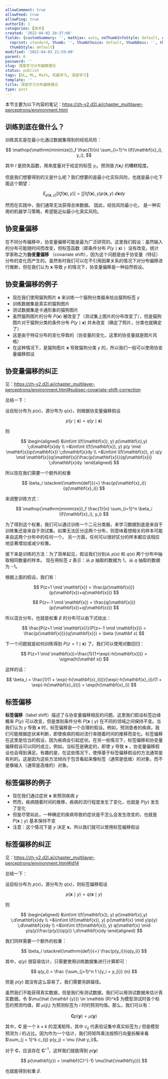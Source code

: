 ```yaml
---
allowComment: true
allowFeed: true
allowPing: true
authorId: 1
categories: [技术]
created: '2022-04-02 20:37:00'
fields: {customSummary: '', mathjax: auto, noThumbInfoStyle: default, outdatedNotice: 'no',
  reprint: standard, thumb: '', thumbChoice: default, thumbDesc: '', thumbSmall: '',
  thumbStyle: default}
modified: '2022-04-03 21:59:00'
parent: 0
password: ''
slug: 深度学习分布偏移理论
status: publish
tags: [DL, ML, Math, 机器学习, 深度学习]
template: ''
title: 深度学习分布偏移理论
type: post
---
```

本节主要为以下内容的笔记：https://zh-v2.d2l.ai/chapter_multilayer-perceptrons/environment.html

## 训练到底在做什么？

训练其实是在最小化通过数据集得到的经验风险：

$$
	\mathop{\mathrm{minimize}}_f \frac{1}{n} \sum_{i=1}^n l(f(\mathbf{x}_i), y_i),
$$

其中 $l$ 是损失函数，用来度量对于给定的标签 $y_i$，预测值 $f(\mathbf {x}_i)$ 的糟糕程度。

但是我们想要得到的又是什么呢？我们想要的是最小化实际风险，也就是最小化下面这个期望：

$$
	E_{p(\mathbf{x}, y)} [l(f(\mathbf{x}), y)] = \int\int l(f(\mathbf{x}), y) p(\mathbf{x}, y) \;d\mathbf{x}dy
$$

然而在实践中，我们通常无法获得总体数据。 因此，经验风险最小化， 是一种实用的机器学习策略，希望能近似最小化真实风险。

## 协变量偏移

在不同分布偏移中，协变量偏移可能是最为广泛研究的。这里我们假设：虽然输入的分布可能随时间而改变，但标签函数（即条件分布 $P(y \mid \mathbf{x})$ ）没有改变。统计学家称之为**协变量偏移** （covariate shift），因为这个问题是由于协变量（特征）分布的变化而产生的。虽然有时我们可以在不引用因果关系的情况下对分布偏移进行推断，但在我们认为 $\mathbf{x}$ 导致 $y$ 的情况下，协变量偏移是一种自然假设。

## 协变量偏移的例子

* 现在我们使用猫狗照片 $\mathbf x$ 来训练一个猫狗分类器来给出猫狗标签 $y$
* 训练数据集是真实的猫狗图片
* 测试数据集是卡通形象的猫狗图片
* 虽然猫狗图片的分布 $P(\mathbf{x})$ 被改变了（测试集上图片的分布改变了），但是猫狗图片对于猫狗分类的条件分布 $P(y \mid \mathbf{x})$ 并未改变（确定了照片，分类也就确定了）
* 这是由于特征分布的变化导致的（协变量的变化，这里的协变量就是图片风格）
* 在这种情况下，是猫狗图片 $\mathbf x$ 导致猫狗分类 $y$ 的，所以我们一般可以使用协变量偏移假设

## 协变量偏移的纠正

见：https://zh-v2.d2l.ai/chapter_multilayer-perceptrons/environment.html#subsec-covariate-shift-correction

总结一下：

设目标分布为 $p(x)$，源分布为 $q(x)$，则根据协变量偏移假设

$$
	p(y \mid \mathbf x) = q(y \mid \mathbf x)
$$

则

$$
	\begin{aligned}
		&\int\int l(f(\mathbf{x}), y) p(\mathbf{x},y) \;d\mathbf{x}dy \\
		=&\int\int l(f(\mathbf{x}), y) p(y \mid \mathbf{x})p(\mathbf{x}) \;d\mathbf{x}dy \\
		=&\int\int l(f(\mathbf{x}), y) q(y \mid \mathbf{x})q(\mathbf{x})\frac{p(\mathbf{x})}{q(\mathbf{x})} \;d\mathbf{x}dy.
\end{aligned}
$$

所以现在我们需要一个额外的权重

$$
	\beta_i \stackrel{\mathrm{def}}{=} \frac{p(\mathbf{x}_i)}{q(\mathbf{x}_i)}
$$

来调整训练方式：

$$
	\mathop{\mathrm{minimize}}_f \frac{1}{n} \sum_{i=1}^n \beta_i l(f(\mathbf{x}_i), y_i)
$$

为了得到这个权重，我们可以通过训练一个二元分类器，来学习数据到底是来自于训练集还是来自于测试集。如果无法区分这两个分布，则意味着想相关的样本可能来自这两个分布中的任何一个。 另一方面，任何可以很好区分的样本都应该相应地显著增加或减少权重。

接下来是训练的方法：为了简单起见，假设我们分别从 $p(x)$ 和 $q(x)$ 两个分布中抽取相同数量的样本。 现在用标签 $z$ 表示：从 $p$ 抽取的数据为 $1$，从 $q$ 抽取的数据为 $-1$。 

根据上面的假设，我们有：

$$
	P(z=1 \mid \mathbf{x}) = \frac{p(\mathbf{x})}{p(\mathbf{x})+q(\mathbf{x})}
$$

$$
	P(z=-1 \mid \mathbf{x}) = \frac{q(\mathbf{x})}{p(\mathbf{x})+q(\mathbf{x})}
$$

所以混合分布，也就是权重 $\beta$ 的分布可以由下式给出：

$$
	\frac{P(z=1 \mid \mathbf{x})}{P(z=-1 \mid \mathbf{x})} = \frac{p(\mathbf{x})}{q(\mathbf{x})} = \beta (\mathbf x)
$$

下一个问题就是如何训练得到 $P(z=1 \mid \mathbf{x})$ 了。我们可以使用对数回归：

$$
	P(z=1 \mid \mathbf{x})=\frac{1}{1+\exp(-h(\mathbf{x}))} = \sigma(h(\mathbf x))
$$

这样的话：

$$
	\beta_i = \frac{1/(1 + \exp(-h(\mathbf{x}_i)))}{\exp(-h(\mathbf{x}_i))/(1 + \exp(-h(\mathbf{x}_i)))} = \exp(h(\mathbf{x}_i))
$$

## 标签偏移

**标签偏移**（label shift）描述了与协变量偏移相反的问题。这里我们假设标签边缘概率 $P(y)$ 可以改变，但是类别条件分布 $P(\mathbf{x} \mid y)$ 在不同的领域之间保持不变。当我们认为 $y$ 导致 $\mathbf{x}$ 时，标签偏移是一个合理的假设。例如，预测患者的疾病，我们可能根据症状来判断，即使疾病的相对流行率随着时间的推移而变化。标签偏移在这里是恰当的假设，因为疾病会引起症状。在另一些情况下，标签偏移和协变量偏移假设可以同时成立。例如，当标签是确定的，即使 $y$ 导致 $\mathbf{x}$ ，协变量偏移假设也会得到满足。有趣的是，在这些情况下，使用基于标签偏移假设的方法通常是有利的。这是因为这些方法倾向于包含看起来像标签（通常是低维）的对象，而不是像输入（通常是高维的）对象。

## 标签偏移的例子

* 现在我们通过症状 $\mathbf x$ 来预测疾病 $y$
* 然而，疾病随着时间的推移，疾病的流行程度发生了变化，也就是 $P(y)$ 发生了变化
* 但是尽管如此，一种确定的疾病导致的症状是不怎么会发生改变的，也就是 $P(\mathbf x \mid y)$ 基本保持不变
* 注意：这个情况下是 $y$ 决定 $\mathbf x$，所以我们就可以使用标签偏移假设

## 标签偏移的纠正

见：https://zh-v2.d2l.ai/chapter_multilayer-perceptrons/environment.html#id14

总结一下：

设目标分布为 $p(x)$，源分布为 $q(x)$，则标签偏移假设

$$
	p(\mathbf x \mid y) = q(\mathbf x \mid y)
$$

则

$$
	\begin{aligned}
    	&\int\int l(f(\mathbf{x}), y) p(\mathbf{x},y) \;d\mathbf{x}dy \\
		=&\int\int l(f(\mathbf{x}), y) p(\mathbf{x} \mid y)p(y) \;d\mathbf{x}dy \\
		=&\int\int l(f(\mathbf{x}), y) q(\mathbf{x} \mid y)q(y)\frac{p(y)}{q(y)} \;d\mathbf{x}dy
	\end{aligned}
$$

我们同样需要一个额外的权重：

$$
	\beta_i \stackrel{\mathrm{def}}{=} \frac{p(y_i)}{q(y_i)}
$$

其中，$q(y)$ 很容易估计，只需要使用训练数据集进行计算即可：

$$
	q(y_i) = \frac {\sum_{j=1}^n 1 \{y_i = y_j\}} {n}
$$

但是 $p(y)$ 就没有这么容易了。我们需要另辟蹊径。

虽然我们不能获得真实数据，但是我们有测试数据，我们可以用测试数据来估计真实数据。令 $\mu(\hat {\mathbf {y}}) \in \mathbb {R}^k$ 为模型测试时各个标签的预测均值，即 $\mu(\hat y_i)$ 为预测标签为 $i$ 时的预测均值。那么，我们可以有：

$$
	\mathbf Cp(\mathbf y) = \mu (\mathbf y)
$$

其中，$\mathbf C$ 是一个 $k \times k$ 的混淆矩阵，其中 $c_{ij}$ 代表验证集中真实标签为 $j$ 但是模型预测为 $i$ 的占比。因为作为一个估计，我们将矩阵乘法按照行向量拆解来看 $\sum_{j = 1}^k c_{ij} p(y_j) = \mu (\hat y_i)$。

对于 $\mathbf C$，应该存在 $\mathbf C^{-1}$，这样我们就能得到 $p(\mathbf y)$

$$
	p(\mathbf{y}) = \mathbf{C}^{-1} \mu(\hat{\mathbf{y}})
$$

也就能得到权重 $\beta$.

